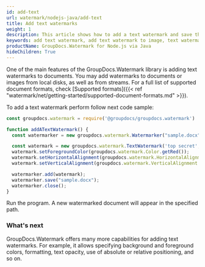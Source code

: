 ```yaml
---
id: add-text
url: watermark/nodejs-java/add-text
title: Add text watermarks
weight: 1
description: This article shows how to add a text watermark and save the resultant document. It is capable of adding watermarks to images or documents.
keywords: add text watermark, add text watermark to image, text watermark
productName: GroupDocs.Watermark for Node.js via Java
hideChildren: True
---
```

One of the main features of the GroupDocs.Watermark library is adding text watermarks to documents. You may add watermarks to documents or images from local disks, as well as from streams. For a full list of supported document formats, check [Supported formats]({{< ref "watermark/net/getting-started/supported-document-formats.md" >}}).

To add a text watermark perform follow next code sample:


```js
const groupdocs.watermark = require('@groupdocs/groupdocs.watermark')

function addATextWatermark() {
  const watermarker = new groupdocs.watermark.Watermarker("sample.docx");

  const watermark = new groupdocs.watermark.TextWatermark('top secret', new groupdocs.watermark.Font('Arial', 36));
  watermark.setForegroundColor(groupdocs.watermark.Color.getRed());
  watermark.setHorizontalAlignment(groupdocs.watermark.HorizontalAlignment.Center);
  watermark.setVerticalAlignment(groupdocs.watermark.VerticalAlignment.Center);

  watermarker.add(watermark);
  watermarker.save("sample.docx");
  watermarker.close();
}
```

Run the program. A new watermarked document will appear in the specified path.

### What's next

GroupDocs.Watermark offers many more capabilities for adding text watermarks. For example, it allows specifying background and foreground colors, formatting, text opacity, use of absolute or relative positioning, and so on.